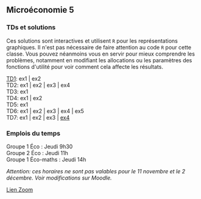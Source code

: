 
## Microéconomie 5

### TDs et solutions

Ces solutions sont interactives et utilisent `R` pour les représentations graphiques.
Il n'est pas nécessaire de faire attention au code `R` pour cette classe.
Vous pouvez néanmoins vous en servir pour mieux comprendre les problèmes, notamment en modifiant les allocations ou les paramètres des fonctions d'utilité pour voir comment cela affecte les résultats.

[TD1](assets/TD2021/TD1.pdf):
     ex1 
  \| ex2  
TD2: ex1 
  \| ex2 
  \| ex3 
  \| ex4  
TD3: ex1  
TD4: ex1 
  \| ex2  
TD5: ex1  
TD6: ex1
  \| ex2
  \| ex3
  \| ex4
  \| ex5  
TD7: ex1
  \| ex2
  \| ex3
  \| [ex4](https://hub.gke2.mybinder.org/user/antoine-jacquet-mybinder-k4wmx7kg/lab/tree/Teaching/Microéconomie%205/micro5-TD1-ex1.ipynb)  

### Emplois du temps

Groupe 1 Éco : Jeudi 9h30  
Groupe 2 Éco : Jeudi 11h  
Groupe 1 Éco-maths : Jeudi 14h  

*Attention: ces horaires ne sont pas valables pour le 11 novembre et le 2 décembre. Voir modifications sur Moodle.*

[Lien Zoom](https://ut-capitole-fr.zoom.us/j/95728405507?pwd=b0hld29xM3M1TkE1M0dkbGkrZHhMUT09)



